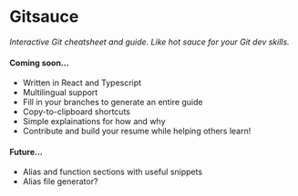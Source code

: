# Gitsauce
_Interactive Git cheatsheet and guide. Like hot sauce for your Git dev skills._

#### Coming soon...
* Written in React and Typescript
* Multilingual support
* Fill in your branches to generate an entire guide
* Copy-to-clipboard shortcuts
* Simple explainations for how and why
* Contribute and build your resume while helping others learn!

#### Future...
* Alias and function sections with useful snippets
* Alias file generator?
